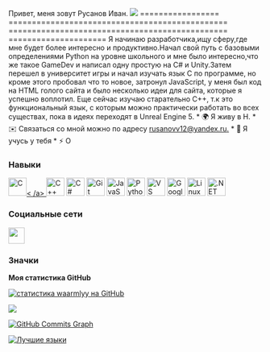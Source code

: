 Привет, меня зовут Русанов Иван. ![](https://user-images.githubusercontent.com/18350557/176309783-0785949b-9127-417c-8b55-ab5a4333674e.gif) ================= =============================================== =============================================== ===================== Я начинаю разработчика,ищу сферу,где мне будет более интересно и продуктивно.Начал свой путь с базовыми определениями Python на уровне школьного и мне было интересно,что же такое GameDev и написал одну простую на C# и Unity.Затем перешел в университет игры и начал изучать язык C по программе, но кроме этого пробовал что то новое, затронул JavaScript, у меня был код на HTML голого сайта и было несколько идеи для сайта, которые я успешно воплотил. Еще сейчас изучаю старательно C++, т.к это функциональный язык, с которым можно практически работать во всех существах, пока в идеях переходят в Unreal Engine 5. * 🌍 Я живу в Н. * ✉️ Связаться со мной можно по адресу [rusanovv12@yandex.ru.](mailto:rusanovv12@yandex.ru)[](mailto:rusanovv12@yandex.ru) * 🧠 Я учусь у тебя * ⚡ О

### Навыки


<p align="left">
<a href="https://docs.microsoft.com/en-us/cpp/?view=msvc-170" target="_blank" rel="noreferrer"><img src ="https://raw.githubusercontent.com/danielcranney/readme-generator/main/public/icons/skills/c-colored.svg" width="36" height="36" alt="C" />< /a> <a href="https://docs.microsoft.com/en-us/cpp/?view=msvc-170" target="_blank" rel="noreferrer"><img src="https:/ /raw.githubusercontent.com/danielcranney/readme-generator/main/public/icons/skills/cplusplus-colored.svg" width="36" height="36" alt="C++" /></a> <a href="https://docs.microsoft.com/en-us/dotnet/csharp/" target="_blank" rel="noreferrer"><img src="https://raw.githubusercontent.com/danielcranney/ readme-generator/main/public/icons/skills/csharp-colored.svg" width="36" height="36" alt="C#" /></a> <a href="https://git- scm.com/" target="_blank" rel="noreferrer"><img src="https://raw.githubusercontent.com/danielcranney/readme-generator/main/public/icons/skills/git-colored.svg " width="36" height="36" alt="Git" /></a> <a href="https://developer.mozilla.org/en-US/docs/Web/JavaScript" target=" _blank" rel="noreferrer"><img src="https://raw.githubusercontent.com/danielcranney/readme-generator/main/public/icons/skills/javascript-colored.svg" width="36" height= "36" alt="JavaScript" /></a> <a href="https://www.python.org/" target="_blank" rel="noreferrer"><img src="https:// raw.githubusercontent.com/danielcranney/readme-generator/main/public/icons/skills/python-colored.svg" width="36" height="36" alt="Python" /></a> <a href ="https://code.visualstudio.com/" target="_blank" rel="noreferrer"><img src="https://raw.githubusercontent.com/danielcranney/readme-generator/main/public/icons /skills/visualstudiocode.svg" width="36" height="36" alt="VS Code" /></a> <a href="https://cloud.google.com/" target="_blank" rel="noreferrer"><img src="https://raw.githubusercontent.com/danielcranney/readme-generator/main/public/icons/skills/googlecloud-colored.svg" width="36" height="36 " alt="Google Cloud" /></a> <a href="https://www.linux.org" target="_blank" rel="noreferrer"><img src="https://raw. githubusercontent.com/danielcranney/readme-generator/main/public/icons/skills/linux-colored.svg" width="36" height="36" alt="Linux" /></a> <a href="https: //dotnet.microsoft.com/en-us/" target="_blank" rel="noreferrer"><img src="https://raw.githubusercontent.com/danielcranney/readme-generator/main/public/icons /skills/dot-net-colored.svg" width="36" height="36" alt=".NET" /></a>
</p>


### Социальные сети

<p align="left"> </p> <a href="https://www.github.com/w" target="_blank" rel="noreferrer"> <picture> <source media="(предпочитает цветовую схему: темная)" srcset="https ://raw.githubusercontent.com/danielcranney/readme-generator/main/public/icons/socials/github-dark.svg" /> <source media="(prefers-color-scheme: Light)" srcset="https ://raw.githubusercontent.com/danielcranney/readme-generator/main/public/icons/socials/github.svg" /> <img src="https://raw.githubusercontent.com/danielcranney/readme-generator/ main/public/icons/socials/github.svg" width="32" height="32" /> </picture> </a>

### Значки

<b>Моя статистика GitHub</b>

<a href="http://www.github.com/waarmlyy"><img src="https://github-readme-stats.vercel.app/api?username=waarmlyy&show_icons=true&hide=&count_private=true&title_color=444e59&text_color =6366f1&icon_color=facc15&bg_color=1c1917&hide_border=true&show_icons=true" alt="статистика waarmlyy на GitHub" /></a>

<a href="http://www.github.com/waarmlyy"><img src="https://github-readme-streak-stats.herokuapp.com/?user=waarmlyy&stroke=6366f1&background=1c1917&ring=444e59&fire= 444e59&currStreakNum=6366f1&currStreakLabel=444e59&sideNums=6366f1&sideLabels=6366f1&dates=6366f1&hide_border=true" /></a>

<a href="http://www.github.com/waarmlyy"><img src="https://github-readme-activity-graph.cycl.app/graph?username=waarmlyy&bg_color=1c1917&color=ffffff&line=facc15&point =ffffff&area_color=1c1917&area=true&hide_border=true&custom_title=GitHub%20Commits%20Graph" alt="GitHub Commits Graph" /></a>

<a href="https://github.com/waarmlyy" align="left"><img src="https://github-readme-stats.vercel.app/api/top-langs/?username=waarmlyy&langs_count =10&title_color=444e59&text_color=6366f1&icon_color=22c55e&bg_color=1c1917&hide_border=true&locale=en&custom_title=Top%20%Languages" alt="Лучшие языки" /></a>
